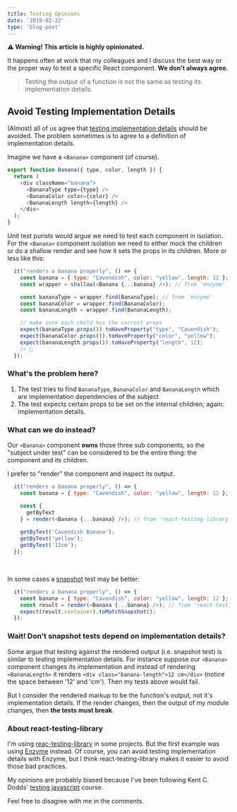 ```yaml
---
title: Testing Opinions
date: '2019-02-22'
type: 'blog-post'
---
```


**⚠️ Warning! This article is highly opinionated.**

It happens often at work that my colleagues and I discuss the best way or the proper way to test a specific React component. **We don't always agree.**

> Testing the output of a function is not the same as testing its implementation details.

## Avoid Testing Implementation Details

(Almost) all of us agree that [testing implementation details](https://kentcdodds.com/blog/testing-implementation-details) should be avoided. The problem sometimes is to agree to a definition of implementation details.

Imagine we have a `<Banana>` component (of course).

```js
export function Banana({ type, color, length }) {
  return (
    <div className="banana">
      <BananaType type={type} />
      <BananaColor color={color} />
      <BananaLength length={length} />
    </div>
  );
}
```

Unit test purists would argue we need to test each component in isolation. For the `<Banana>` component isolation we need to either mock the children or do a shallow render and see how it sets the props in its children. More or less like this:

```js
  it("renders a banana properly", () => {
    const banana = { type: "Cavendish", color: "yellow", length: 12 };
    const wrapper = shallow(<Banana {...banana} />); // from 'enzyme'

    const bananaType = wrapper.find(BananaType); // from 'enzyme'
    const bananaColor = wrapper.find(BananaColor);
    const bananaLength = wrapper.find(BananaLength);

    // make sure each child has the correct props
    expect(bananaType.props()).toHaveProperty("type", "Cavendish");
    expect(bananaColor.props()).toHaveProperty("color", "yellow");
    expect(bananaLength.props()).toHaveProperty("length", 12);
    // 🤔
  });
```
### What's the problem here?

1. The test tries to find `BananaType`, `BananaColor` and `BananaLength` which are implementation dependencies of the subject.
2. The test expects certain props to be set on the internal children; again: implementation details.

### What can we do instead?

Our `<Banana>` component **owns** those three sub components, so the "subject under test" can be considered to be the entire thing: the component and its children. 

I prefer to "render" the component and inspect its output.

```js
  it("renders a banana properly", () => {
    const banana = { type: "Cavendish", color: "yellow", length: 12 };

    const {
      getByText
    } = render(<Banana {...banana} />); // from 'react-testing-library'
    
    getByText('Cavendish Banana');
    getByText('yellow');
    getByText('12cm');
  });
```
<br/>

In some cases a [snapshot](https://jestjs.io/docs/en/snapshot-testing.html) test may be better:

```js
  it("renders a banana properly", () => {
    const banana = { type: "Cavendish", color: "yellow", length: 12 };
    const result = render(<Banana {...banana} />); // from 'react-testing-library'
    expect(result.container).toMatchSnapshot();
  });
```

### Wait! Don't snapshot tests depend on implementation details?

Some argue that testing against the rendered output (i.e. snapshot test) is similar to testing implementation details. For instance suppose our `<Banana>` component changes its implementation and instead of rendering `<BananaLength>` it renders `<div class="banana-length">12 cm</div>` (notice the space between '12' and 'cm'). Then my tests above would fail.

But I consider the rendered markup to be the function's output, not it's implementation details. If the render changes, then the output of my module changes, then **the tests must break**. 


### About react-testing-library

I'm using [reac-testing-library](https://testing-library.com/react) in some projects. But the first example was using [Enzyme](https://airbnb.io/enzyme/) instead. Of course, you can avoid testing implementation details with Enzyme, but I think react-testing-library makes it easier to avoid those bad practices.

My opinions are probably biased because I've been following Kent C. Dodds' [testing javascript](https://testingjavascript.com/) course.

Feel free to disagree with me in the comments.